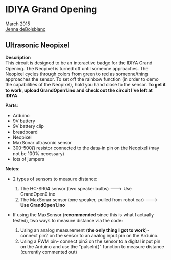 IDIYA Grand Opening
===========

March 2015  
[Jenna deBoisblanc](http://jdeboi.com)

Ultrasonic Neopixel
-------------------

**Description**  
This circuit is designed to be an interactive badge for the IDIYA Grand Opening. The Neopixel is turned off until someone approaches. The Neopixel cycles through colors from green to red as someone/thing approaches the sensor. To set off the rainbow function (in order to demo the capabilities of the Neopixel), hold you hand close to the sensor. **To get it to work, upload GrandOpen1.ino and check out the circuit I've left at IDIYA.**

**Parts**:  
- Arduino
- 9V battery
- 9V battery clip
- breadboard
- Neopixel
- MaxSonar ultrasonic sensor
- 300-500Ω resistor connected to the data-in pin on the Neopixel (may not be 100% necessary)
- lots of jumpers

**Notes**:  
- 2 types of sensors to measure distance:
	1. The HC-SR04 sensor (two speaker bulbs) ---> Use GrandOpen0.ino
	2. The MaxSonar sensor (one speaker, pulled from robot car) ---> **Use GrandOpen1.ino**

- If using the MaxSensor (**recommended** since this is what I actually tested), two ways to measure distance via the code:
	1. Using an analog measurement (**the only thing I got to work**)- connect pin2 on the sensor to an analog input pin on the Arduino.
	2. Using a PWM pin- connect pin3 on the sensor to a digital input pin on the Arduino and use the "pulseIn()" function to measure distance (currently commented out) 
